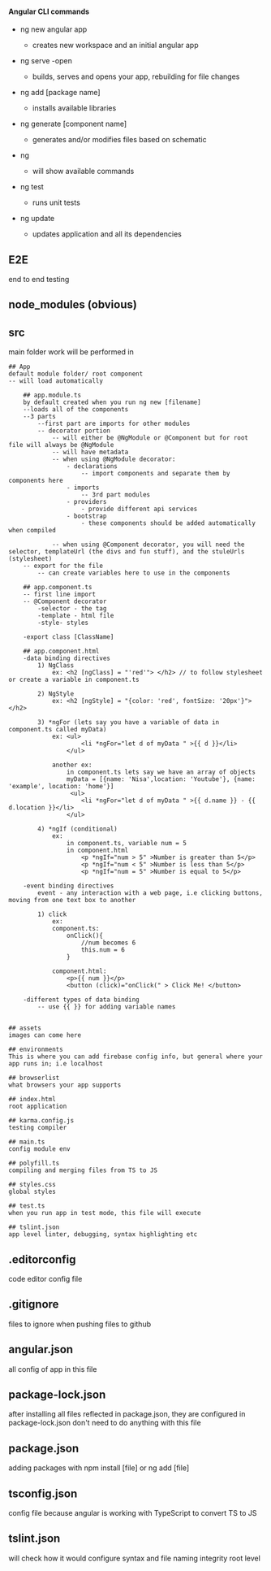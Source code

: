 #### Angular CLI  commands 
* ng new angular app
    * creates new workspace  and an initial angular app

* ng serve -open
    * builds, serves and opens your app, rebuilding for file changes

* ng add [package name]
    * installs available libraries

* ng generate [component name]
    * generates and/or modifies files based on schematic

* ng 
    * will show available commands

* ng test 
    * runs unit tests

* ng update
    * updates application and all its dependencies





## E2E
end to end testing 

## node_modules (obvious)

## src
main folder work will be performed in

    ## App
    default module folder/ root component 
    -- will load automatically 

        ## app.module.ts
        by default created when you run ng new [filename]
        --loads all of the components
        --3 parts
            --first part are imports for other modules
            -- decorator portion
                -- will either be @NgModule or @Component but for root file will always be @NgModule
                -- will have metadata
                -- when using @NgModule decorator:
                    - declarations 
                        -- import components and separate them by components here
                    - imports
                        -- 3rd part modules 
                    - providers 
                        - provide different api services
                    - bootstrap
                        - these components should be added automatically when compiled
                         
                -- when using @Component decorator, you will need the selector, templateUrl (the divs and fun stuff), and the stuleUrls (stylesheet)
        -- export for the file
            -- can create variables here to use in the components

        ## app.component.ts
        -- first line import
        -- @Component decorator
            -selector - the tag
            -template - html file
            -style- styles
        
        -export class [ClassName]

        ## app.component.html
        -data binding directives
            1) NgClass 
                ex: <h2 [ngClass] = "'red'"> </h2> // to follow stylesheet or create a variable in component.ts

            2) NgStyle
                ex: <h2 [ngStyle] = "{color: 'red', fontSize: '20px'}"> </h2>

            3) *ngFor (lets say you have a variable of data in component.ts called myData)
                ex: <ul>
                        <li *ngFor="let d of myData " >{{ d }}</li>
                    </ul>

                another ex:
                    in component.ts lets say we have an array of objects
                    myData = [{name: 'Nisa',location: 'Youtube'}, {name: 'example', location: 'home'}]
                     <ul>
                        <li *ngFor="let d of myData " >{{ d.name }} - {{ d.location }}</li>
                    </ul>

            4) *ngIf (conditional)
                ex:
                    in component.ts, variable num = 5
                    in component.html 
                        <p *ngIf="num > 5" >Number is greater than 5</p>
                        <p *ngIf="num < 5" >Number is less than 5</p>
                        <p *ngIf="num = 5" >Number is equal to 5</p>

        -event binding directives
            event - any interaction with a web page, i.e clicking buttons, moving from one text box to another

            1) click
                ex: 
                component.ts:
                    onClick(){
                        //num becomes 6
                        this.num = 6
                    }

                component.html:
                    <p>{{ num }}</p>
                    <button (click)="onClick(" > Click Me! </button>

        -different types of data binding 
            -- use {{ }} for adding variable names

    
    ## assets
    images can come here

    ## environments
    This is where you can add firebase config info, but general where your app runs in; i.e localhost

    ## browserlist
    what browsers your app supports

    ## index.html
    root application

    ## karma.config.js
    testing compiler

    ## main.ts 
    config module env

    ## polyfill.ts
    compiling and merging files from TS to JS

    ## styles.css
    global styles

    ## test.ts
    when you run app in test mode, this file will execute

    ## tslint.json
    app level linter, debugging, syntax highlighting etc

## .editorconfig
code editor config file

## .gitignore
files to ignore when pushing files to github

## angular.json
all config of app in this file

## package-lock.json
after installing all files reflected in package.json, they are configured in package-lock.json
don't need to do anything with this file

## package.json
adding packages  with npm install [file] or ng add [file]

## tsconfig.json
config file because angular is working with TypeScript to convert TS to JS

## tslint.json
will check how it would configure syntax and file naming integrity
root level
